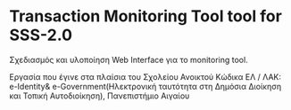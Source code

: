 # Transaction Monitoring Tool tool for SSS-2.0  

Σχεδιασμός και υλοποίηση Web Interface για το monitoring tool.  

Εργασία που έγινε στα πλαίσια του Σχολείου Ανοικτού Κώδικα ΕΛ / ΛΑΚ: e-Identity& e-Government(Hλεκτρονική ταυτότητα στη Δημόσια Διοίκηση και Τοπική Αυτοδιοίκηση), Πανεπιστήμιο Αιγαίου
